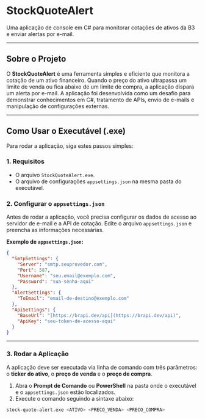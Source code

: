 ﻿# StockQuoteAlert

Uma aplicação de console em C# para monitorar cotações de ativos da B3 e enviar alertas por e-mail.

---

## Sobre o Projeto

O **StockQuoteAlert** é uma ferramenta simples e eficiente que monitora a cotação de um ativo financeiro. Quando o preço do ativo ultrapassa um limite de venda ou fica abaixo de um limite de compra, a aplicação dispara um alerta por e-mail. A aplicação foi desenvolvida como um desafio para demonstrar conhecimentos em C#, tratamento de APIs, envio de e-mails e manipulação de configurações externas.

---

## Como Usar o Executável (.exe)

Para rodar a aplicação, siga estes passos simples:

### 1. Requisitos
* O arquivo `StockQuoteAlert.exe`.
* O arquivo de configurações `appsettings.json` na mesma pasta do executável.

### 2. Configurar o `appsettings.json`

Antes de rodar a aplicação, você precisa configurar os dados de acesso ao servidor de e-mail e a API de cotação. Edite o arquivo `appsettings.json` e preencha as informações necessárias.

**Exemplo de `appsettings.json`:**
```json
{
  "SmtpSettings": {
    "Server": "smtp.seuprovedor.com",
    "Port": 587,
    "Username": "seu.email@exemplo.com",
    "Password": "sua-senha-aqui"
  },
  "AlertSettings": {
    "ToEmail": "email-de-destino@exemplo.com"
  },
  "ApiSettings": {
    "BaseUrl": "[https://brapi.dev/api](https://brapi.dev/api)",
    "ApiKey": "seu-token-de-acesso-aqui"
  }
}
```
---

### 3. Rodar a Aplicação

A aplicação deve ser executada via linha de comando com três parâmetros: o **ticker do ativo**, o **preço de venda** e o **preço de compra**.

1.  Abra o **Prompt de Comando** ou **PowerShell** na pasta onde o executável e o `appsettings.json` estão localizados.
2.  Execute o comando seguindo a sintaxe abaixo:

```bash
stock-quote-alert.exe <ATIVO> <PRECO_VENDA> <PRECO_COMPRA>
```